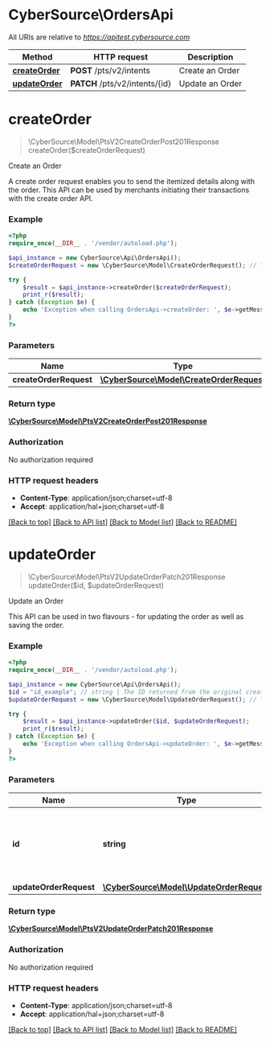 # CyberSource\OrdersApi

All URIs are relative to *https://apitest.cybersource.com*

Method | HTTP request | Description
------------- | ------------- | -------------
[**createOrder**](OrdersApi.md#createOrder) | **POST** /pts/v2/intents | Create an Order
[**updateOrder**](OrdersApi.md#updateOrder) | **PATCH** /pts/v2/intents/{id} | Update an Order


# **createOrder**
> \CyberSource\Model\PtsV2CreateOrderPost201Response createOrder($createOrderRequest)

Create an Order

A create order request enables you to send the itemized details along with the order. This API can be used by merchants initiating their transactions with the create order API.

### Example
```php
<?php
require_once(__DIR__ . '/vendor/autoload.php');

$api_instance = new CyberSource\Api\OrdersApi();
$createOrderRequest = new \CyberSource\Model\CreateOrderRequest(); // \CyberSource\Model\CreateOrderRequest | 

try {
    $result = $api_instance->createOrder($createOrderRequest);
    print_r($result);
} catch (Exception $e) {
    echo 'Exception when calling OrdersApi->createOrder: ', $e->getMessage(), PHP_EOL;
}
?>
```

### Parameters

Name | Type | Description  | Notes
------------- | ------------- | ------------- | -------------
 **createOrderRequest** | [**\CyberSource\Model\CreateOrderRequest**](../Model/CreateOrderRequest.md)|  |

### Return type

[**\CyberSource\Model\PtsV2CreateOrderPost201Response**](../Model/PtsV2CreateOrderPost201Response.md)

### Authorization

No authorization required

### HTTP request headers

 - **Content-Type**: application/json;charset=utf-8
 - **Accept**: application/hal+json;charset=utf-8

[[Back to top]](#) [[Back to API list]](../../README.md#documentation-for-api-endpoints) [[Back to Model list]](../../README.md#documentation-for-models) [[Back to README]](../../README.md)

# **updateOrder**
> \CyberSource\Model\PtsV2UpdateOrderPatch201Response updateOrder($id, $updateOrderRequest)

Update an Order

This API can be used in two flavours - for updating the order as well as saving the order.

### Example
```php
<?php
require_once(__DIR__ . '/vendor/autoload.php');

$api_instance = new CyberSource\Api\OrdersApi();
$id = "id_example"; // string | The ID returned from the original create order response.
$updateOrderRequest = new \CyberSource\Model\UpdateOrderRequest(); // \CyberSource\Model\UpdateOrderRequest | 

try {
    $result = $api_instance->updateOrder($id, $updateOrderRequest);
    print_r($result);
} catch (Exception $e) {
    echo 'Exception when calling OrdersApi->updateOrder: ', $e->getMessage(), PHP_EOL;
}
?>
```

### Parameters

Name | Type | Description  | Notes
------------- | ------------- | ------------- | -------------
 **id** | **string**| The ID returned from the original create order response. |
 **updateOrderRequest** | [**\CyberSource\Model\UpdateOrderRequest**](../Model/UpdateOrderRequest.md)|  |

### Return type

[**\CyberSource\Model\PtsV2UpdateOrderPatch201Response**](../Model/PtsV2UpdateOrderPatch201Response.md)

### Authorization

No authorization required

### HTTP request headers

 - **Content-Type**: application/json;charset=utf-8
 - **Accept**: application/hal+json;charset=utf-8

[[Back to top]](#) [[Back to API list]](../../README.md#documentation-for-api-endpoints) [[Back to Model list]](../../README.md#documentation-for-models) [[Back to README]](../../README.md)

